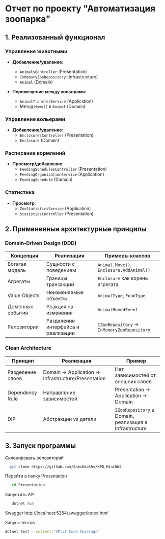 # Отчет по проекту "Автоматизация зоопарка"

## 1. Реализованный функционал

### Управление животными
- **Добавление/удаление**: 
  - `AnimalsController` (Presentation)
  - `InMemoryZooRepository` (Infrastructure)
  - `Animal` (Domain)
  
- **Перемещение между вольерами**:
  - `AnimalTransferService` (Application)
  - Метод `Move()` в `Animal` (Domain)

### Управление вольерами
- **Добавление/удаление**:
  - `EnclosuresController` (Presentation)
  - `Enclosure` (Domain)

### Расписание кормлений
- **Просмотр/добавление**:
  - `FeedingSchedulesController` (Presentation)
  - `FeedingOrganizationService` (Application)
  - `FeedingSchedule` (Domain)

### Статистика
- **Просмотр**:
  - `ZooStatisticsService` (Application)
  - `StatisticsController` (Presentation)

## 2. Примененные архитектурные принципы

### Domain-Driven Design (DDD)

| Концепция          | Реализация                          | Примеры классов               |
|--------------------|-------------------------------------|-------------------------------|
| Богатая модель     | Сущности с поведением               | `Animal.Move()`, `Enclosure.AddAnimal()` |
| Агрегаты           | Границы транзакций                  | `Enclosure` как корень агрегата |
| Value Objects      | Неизменяемые объекты                | `AnimalType`, `FoodType`      |
| Доменные события   | Реакция на изменения                | `AnimalMovedEvent`            |
| Репозитории        | Разделение интерфейса и реализации  | `IZooRepository` → `InMemoryZooRepository` |

### Clean Architecture

| Принцип            | Реализация                          | Пример                       |
|--------------------|-------------------------------------|-----------------------------|
| Разделение слоев   | Domain → Application → Infrastructure/Presentation | Нет зависимостей от внешних слоев |
| Dependency Rule    | Направление зависимостей            | Presentation → Application → Domain |
| DIP                | Абстракции vs детали                | `IZooRepository` в Domain, реализация в Infrastructure |


## 3. Запуск программы
Склонировать репозиторий
 ```bash
   git clone https://github.com/AnechkaShv/KPO_MiniHW2
```

Перейти в папку Presentation
```bash
   cd Presentation
```

Запустить API
```bash
   dotnet run
```
Swagger
http://localhost:5254/swagger/index.html

Запуск тестов
```bash
dotnet test --collect:"XPlat Code Coverage"
```
